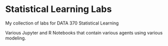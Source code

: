 # Statistical Learning Labs
My collection of labs for DATA 370 Statistical Learning

Various Jupyter and R Notebooks that contain various agents using various modeling.
